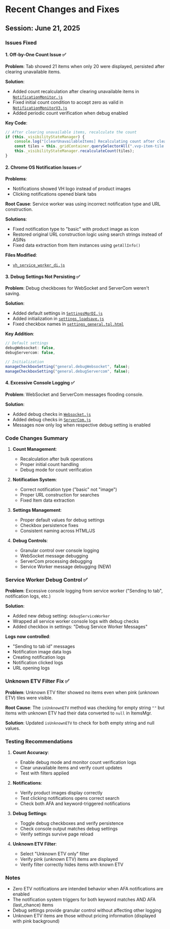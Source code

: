 # Recent Changes and Fixes

## Session: June 21, 2025

### Issues Fixed

#### 1. Off-by-One Count Issue ✅
**Problem**: Tab showed 21 items when only 20 were displayed, persisted after clearing unavailable items.

**Solution**:
- Added count recalculation after clearing unavailable items in [`NotificationMonitor.js`](../scripts/notifications-monitor/core/NotificationMonitor.js:1)
- Fixed initial count condition to accept zero as valid in [`NotificationMonitorV3.js`](../scripts/notifications-monitor/core/NotificationMonitorV3.js:1)
- Added periodic count verification when debug enabled

**Key Code**:
```javascript
// After clearing unavailable items, recalculate the count
if (this._visibilityStateManager) {
    console.log("[clearUnavailableItems] Recalculating count after clearing unavailable items");
    const tiles = this._gridContainer.querySelectorAll(".vvp-item-tile:not(.vh-placeholder-tile)");
    this._visibilityStateManager.recalculateCount(tiles);
}
```

#### 2. Chrome OS Notification Issues ✅
**Problems**: 
- Notifications showed VH logo instead of product images
- Clicking notifications opened blank tabs

**Root Cause**: Service worker was using incorrect notification type and URL construction.

**Solutions**:
- Fixed notification type to "basic" with product image as icon
- Restored original URL construction logic using search strings instead of ASINs
- Fixed data extraction from Item instances using `getAllInfo()`

**Files Modified**:
- [`vh_service_worker_di.js`](../scripts/vh_service_worker_di.js:1)

#### 3. Debug Settings Not Persisting ✅
**Problem**: Debug checkboxes for WebSocket and ServerCom weren't saving.

**Solution**:
- Added default settings in [`SettingsMgrDI.js`](../scripts/core/services/SettingsMgrDI.js:1)
- Added initialization in [`settings_loadsave.js`](../page/settings_loadsave.js:1)
- Fixed checkbox names in [`settings_general.tpl.html`](../page/settings_general.tpl.html:1)

**Key Addition**:
```javascript
// Default settings
debugWebsocket: false,
debugServercom: false,

// Initialization
manageCheckboxSetting("general.debugWebsocket", false);
manageCheckboxSetting("general.debugServercom", false);
```

#### 4. Excessive Console Logging ✅
**Problem**: WebSocket and ServerCom messages flooding console.

**Solution**:
- Added debug checks in [`Websocket.js`](../scripts/notifications-monitor/stream/Websocket.js:1)
- Added debug checks in [`ServerCom.js`](../scripts/notifications-monitor/stream/ServerCom.js:1)
- Messages now only log when respective debug setting is enabled

### Code Changes Summary

1. **Count Management**:
   - Recalculation after bulk operations
   - Proper initial count handling
   - Debug mode for count verification

2. **Notification System**:
   - Correct notification type ("basic" not "image")
   - Proper URL construction for searches
   - Fixed Item data extraction

3. **Settings Management**:
   - Proper default values for debug settings
   - Checkbox persistence fixes
   - Consistent naming across HTML/JS

4. **Debug Controls**:
   - Granular control over console logging
   - WebSocket message debugging
   - ServerCom processing debugging
   - Service Worker message debugging (NEW)

### Service Worker Debug Control ✅
**Problem**: Excessive console logging from service worker ("Sending to tab", notification logs, etc.)

**Solution**:
- Added new debug setting: `debugServiceWorker`
- Wrapped all service worker console logs with debug checks
- Added checkbox in settings: "Debug Service Worker Messages"

**Logs now controlled**:
- "Sending to tab id" messages
- Notification image data logs
- Creating notification logs
- Notification clicked logs
- URL opening logs

### Unknown ETV Filter Fix ✅
**Problem**: Unknown ETV filter showed no items even when pink (unknown ETV) tiles were visible.

**Root Cause**: The `isUnknownETV` method was checking for empty string `""` but items with unknown ETV had their data converted to `null` in ItemsMgr.

**Solution**: Updated `isUnknownETV` to check for both empty string and null values.

### Testing Recommendations

1. **Count Accuracy**:
   - Enable debug mode and monitor count verification logs
   - Clear unavailable items and verify count updates
   - Test with filters applied

2. **Notifications**:
   - Verify product images display correctly
   - Test clicking notifications opens correct search
   - Check both AFA and keyword-triggered notifications

3. **Debug Settings**:
   - Toggle debug checkboxes and verify persistence
   - Check console output matches debug settings
   - Verify settings survive page reload

4. **Unknown ETV Filter**:
   - Select "Unknown ETV only" filter
   - Verify pink (unknown ETV) items are displayed
   - Verify filter correctly hides items with known ETV

### Notes

- Zero ETV notifications are intended behavior when AFA notifications are enabled
- The notification system triggers for both keyword matches AND AFA (last_chance) items
- Debug settings provide granular control without affecting other logging
- Unknown ETV items are those without pricing information (displayed with pink background)